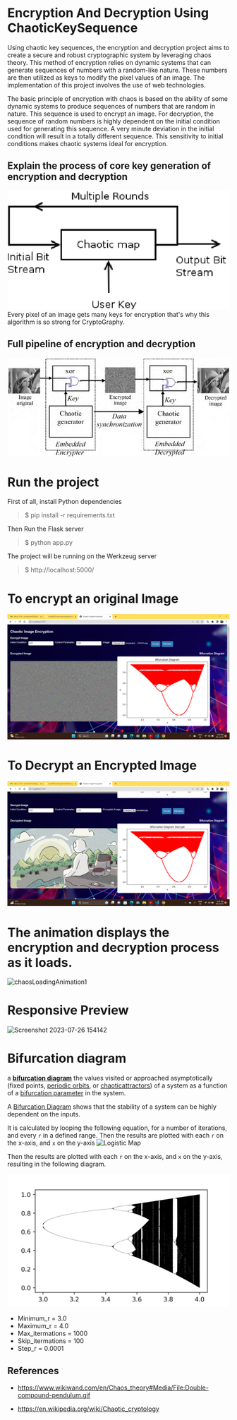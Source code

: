 # Encryption And Decryption Using ChaoticKeySequence
Using chaotic key sequences, the encryption and decryption project aims to create a secure and robust cryptographic system by leveraging chaos theory. This method of encryption relies on dynamic systems that can generate sequences of numbers with a random-like nature. These numbers are then utilized as keys to modify the pixel values of an image. The implementation of this project involves the use of web technologies.

The basic principle of encryption with chaos is based on the ability of some dynamic systems to produce sequences of numbers that are random in nature. This sequence is used to encrypt an image. For decryption, the sequence of random numbers is highly dependent on the initial condition used for generating this sequence. A very minute deviation in the initial condition will result in a totally different sequence. This sensitivity to initial conditions makes chaotic systems ideal for encryption.

## Explain the process of core key generation of encryption and decryption
![](dataSet/A-Chaotic-encryption-Scheme.png)
Every pixel of an image gets many keys for encryption that's why this algorithm is so strong for CryptoGraphy.

## Full pipeline of encryption and decryption
![](dataSet/Example-of-an-embedded-encryption-scheme-real-time-image-encryption-based-a-chaotic-key.png)

# Run the project 
First of all, install Python dependencies 
> $ pip install -r requirements.txt

Then Run the Flask server 
> $ python app.py

The project will be running on the Werkzeug server 
> $ http://localhost:5000/

# To encrypt an original Image
<img src="dataSet/UX1.png">

# To Decrypt an Encrypted Image
<img src="dataSet/UX2.png">

# The animation displays the encryption and decryption process as it loads.
![chaosLoadingAnimation1](https://github.com/kunal9922/EncryptionandDecryptionusingChaoticKeySequence/assets/53283003/f87a70e4-e27f-4281-8ced-674dd60959fb)

# Responsive Preview
![Screenshot 2023-07-26 154142](https://github.com/kunal9922/EncryptionandDecryptionusingChaoticKeySequence/assets/53283003/461e8969-f60d-4dc0-ac7c-b82d74ea1faf)

# **Bifurcation diagram** 
a [**bifurcation diagram**](https://github.com/adam-p/markdown-here/wiki/Markdown-Cheatsheet) the values visited or approached asymptotically (fixed points, [periodic orbits](https://en.m.wikipedia.org/wiki/Periodic_orbit), or [chaotic](https://en.m.wikipedia.org/wiki/Chaos_(mathematics))[attractors](https://en.m.wikipedia.org/wiki/Attractor)) of a system as a function of a [bifurcation parameter](https://en.m.wikipedia.org/wiki/Bifurcation_theory) in the system.

A [Bifurcation Diagram](https://en.m.wikipedia.org/wiki/Bifurcation_diagram) shows that the stability of a system can be highly dependent on the inputs.

It is calculated by looping the following equation, for a number of iterations, and every `r` in a defined range. Then the results are plotted with each `r` on the x-axis, and `x` on the y-axis ![Logistic Map](https://wikimedia.org/api/rest_v1/media/math/render/svg/1d88296028cd6a06bd0007ca050d728e7da7447a)

Then the results are plotted with each `r` on the x-axis, and `x` on the y-axis, resulting in the following diagram.

![](./dataSet/bifucationPlot.png)

* Minimum_r = 3.0
* Maximum_r = 4.0
* Max_itermations = 1000
* Skip_itermations = 100
* Step_r = 0.0001

## References 
- https://www.wikiwand.com/en/Chaos_theory#Media/File:Double-compound-pendulum.gif

- https://en.wikipedia.org/wiki/Chaotic_cryptology




